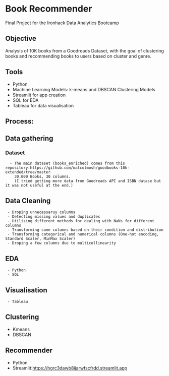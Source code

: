 # Book Recommender 
  Final Project for the Ironhack Data Analytics Bootcamp

## Objective
Analysis of 10K books from a Goodreads Dataset, with the goal of clustering books and recommending books to users based on cluster and genre.

## Tools
   - Python
   - Machine Learning Models: k-means and DBSCAN Clustering Models
   - Streamlit for app creation
   - SQL for EDA
   - Tableau for data visualisation


## Process:

  ## Data gathering
  
  ### Dataset
      - The main dataset (books_enriched) comes from this repository:https://github.com/malcolmosh/goodbooks-10k-extended/tree/master 
        30,000 Books, 30 columns.
        (I tried getting more data from Goodreads API and ISBN datase but it was not useful at the end.)

  ## Data Cleaning

     - Droping unnecessaruy columns
     - Detecting missing values and duplicates
     - Utilizing different methods for dealing with NaNs for different columns
     - Transforming some columns based on their condition and distribution
     - Transforming categorical and numerical columns (One-hot encoding, Standard Scaler, MinMax Scaler)
     - Droping a few columns due to multicollinearity

  ## EDA
  
     - Python
     - SQL

 ## Visualisation

     - Tableau

 ## Clustering

   - Kmeans
   - DBSCAN

## Recommender 

   - Python
   - Streamlit:https://hgrc3dawb8ijarwfscfrdd.streamlit.app



 
     
  
     
     
    
     
     
  

  

 
   
   
